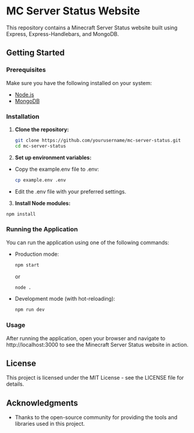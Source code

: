 # MC Server Status Website

This repository contains a Minecraft Server Status website built using Express, Express-Handlebars, and MongoDB.

## Getting Started

### Prerequisites

Make sure you have the following installed on your system:
- [Node.js](https://nodejs.org/)
- [MongoDB](https://www.mongodb.com/)

### Installation

1. **Clone the repository:**

   ```bash
   git clone https://github.com/yourusername/mc-server-status.git
   cd mc-server-status
   ```

2. **Set up environment variables:**

- Copy the example.env file to .env:

  ```bash
  cp example.env .env
  ```
  
- Edit the .env file with your preferred settings.

3. **Install Node modules:**
  ```bash
  npm install
  ```

### Running the Application

You can run the application using one of the following commands:

- Production mode:

  ```bash
  npm start
  ```
  
  or
  
  ```bash
  node .
  ```
  
- Development mode (with hot-reloading):
  
  ```bash
  npm run dev
  ```

### Usage

After running the application, open your browser and navigate to http://localhost:3000 to see the Minecraft Server Status website in action.

## License

This project is licensed under the MIT License - see the LICENSE file for details.

## Acknowledgments

- Thanks to the open-source community for providing the tools and libraries used in this project.
